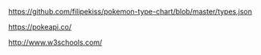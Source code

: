 https://github.com/filipekiss/pokemon-type-chart/blob/master/types.json

https://pokeapi.co/

http://www.w3schools.com/